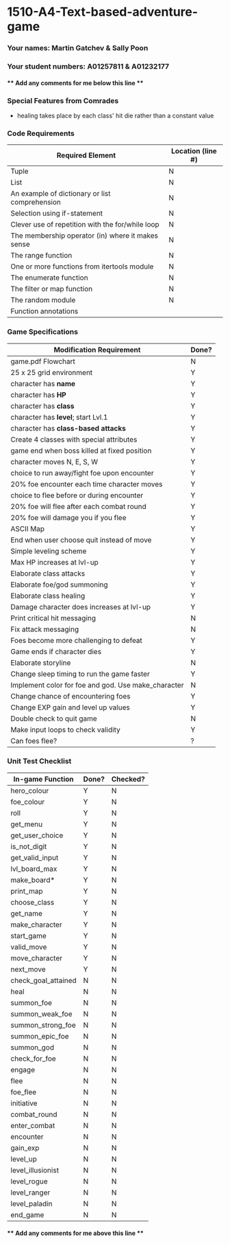 # 1510-A4-Text-based-adventure-game

### Your names: Martin Gatchev & Sally Poon

### Your student numbers: A01257811 & A01232177

#### ** Add any comments for me below this line **

### Special Features from Comrades
* healing takes place by each class' hit die rather than a constant value

### Code Requirements

| Required Element                             | Location (line #) |
|       -----                                        | ---   |
| Tuple                                              |   N   |
| List                                               |   N   |
| An example of dictionary or list comprehension     |   N   |
| Selection using if-statement                       |   N   |
| Clever use of repetition with the for/while loop   |   N   |
| The membership operator (in) where it makes sense  |   N   |
| The range function                                 |   N   |
| One or more functions from itertools module        |   N   |
| The enumerate function                             |   N   |
| The filter or map function                         |   N   |
| The random module                                  |   N   |
| Function annotations                               |       |


### Game Specifications

| Modification Requirement                     | Done? |
|       -----                                  | ---   |
| game.pdf Flowchart                           |   N   |
| 25 x 25 grid environment                     |   Y   |
| character has **name**                       |   Y   |
| character has **HP**                         |   Y   |
| character has **class**                      |   Y   |
| character has **level**; start Lvl.1         |   Y   |
| character has **class-based attacks**        |   Y   |
| Create 4 classes with special attributes     |   Y   |
| game end when boss killed at fixed position  |   Y   |
| character moves N, E, S, W                   |   Y   |
| choice to run away/fight foe upon encounter  |   Y   |
| 20% foe encounter each time character moves  |   Y   |
| choice to flee before or during encounter    |   Y   |
| 20% foe will flee after each combat round    |   Y   |
| 20% foe will damage you if you flee          |   Y   |
| ASCII Map                                    |   Y   |
| End when user choose quit instead of move    |   Y   |
| Simple leveling scheme                       |   Y   |
| Max HP increases at lvl-up                   |   Y   |
| Elaborate class attacks                      |   Y   |
| Elaborate foe/god summoning                  |   Y   |
| Elaborate class healing                      |   Y   |
| Damage character does increases at lvl-up    |   Y   |
| Print critical hit messaging                 |   N   |
| Fix attack messaging                         |   N   |
| Foes become more challenging to defeat       |   Y   |
| Game ends if character dies                  |   Y   |
| Elaborate storyline                          |   N   |
| Change sleep timing to run the game faster   |   Y   |
| Implement color for foe and god. Use make_character    |   N   |
| Change chance of encountering foes           |   Y   |
| Change EXP gain and level up values          |   Y   |
| Double check to quit game                    |   N   |
| Make input loops to check validity           |   Y   |
| Can foes flee?                               |   ?   |


### Unit Test Checklist

| In-game Function                             | Done? | Checked? |
|       -----                                  | ---   |    ---|
| hero_colour                                  |   Y   |   N   |
| foe_colour                                   |   Y   |   N   |
| roll                                         |   Y   |   N   |
| get_menu                                     |   Y   |   N   |
| get_user_choice                              |   Y   |   N   |
| is_not_digit                                 |   Y   |   N   |
| get_valid_input                              |   Y   |   N   |
| lvl_board_max                                |   Y   |   N   |
| make_board*                                  |   Y   |   N   |
| print_map                                    |   Y   |   N   |
| choose_class                                 |   Y   |   N   |
| get_name                                     |   Y   |   N   |
| make_character                               |   Y   |   N   |
| start_game                                   |   Y   |   N   |
| valid_move                                   |   Y   |   N   |
| move_character                               |   Y   |   N   |
| next_move                                    |   Y   |   N   |
| check_goal_attained                          |   N   |   N   |
| heal                                         |   N   |   N   |
| summon_foe                                   |   N   |   N   |
| summon_weak_foe                              |   N   |   N   |
| summon_strong_foe                            |   N   |   N   |
| summon_epic_foe                              |   N   |   N   |
| summon_god                                   |   N   |   N   |
| check_for_foe                                |   N   |   N   |
| engage                                       |   N   |   N   |
| flee                                         |   N   |   N   |
| foe_flee                                     |   N   |   N   |
| initiative                                   |   N   |   N   |
| combat_round                                 |   N   |   N   |
| enter_combat                                 |   N   |   N   |
| encounter                                    |   N   |   N   |
| gain_exp                                     |   N   |   N   |
| level_up                                     |   N   |   N   |
| level_illusionist                            |   N   |   N   |
| level_rogue                                  |   N   |   N   |
| level_ranger                                 |   N   |   N   |
| level_paladin                                |   N   |   N   |
| end_game                                     |   N   |   N   |




#### ** Add any comments for me above this line **
